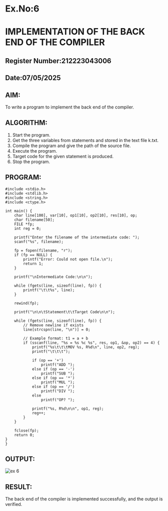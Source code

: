 # Ex.No:6
# IMPLEMENTATION OF THE BACK END OF THE COMPILER 
## Register Number:212223043006
## Date:07/05/2025
## AIM:
To write a program to implement the back end of the compiler.
## ALGORITHM:
1. Start the program.
2. Get the three variables from statements and stored in the text file k.txt.
3. Compile the program and give the path of the source file.
4. Execute the program.
5. Target code for the given statement is produced.
6. Stop the program.
## PROGRAM:
```
#include <stdio.h>
#include <stdlib.h>
#include <string.h>
#include <ctype.h>

int main() {
    char line[100], var[10], op1[10], op2[10], res[10], op;
    char filename[50];
    FILE *fp;
    int reg = 0;

    printf("Enter the filename of the intermediate code: ");
    scanf("%s", filename);

    fp = fopen(filename, "r");
    if (fp == NULL) {
        printf("Error: Could not open file.\n");
        return 1;
    }

    printf("\nIntermediate Code:\n\n");

    while (fgets(line, sizeof(line), fp)) {
        printf("\t\t%s", line);
    }

    rewind(fp);

    printf("\n\n\tStatement\t\tTarget Code\n\n");

    while (fgets(line, sizeof(line), fp)) {
        // Remove newline if exists
        line[strcspn(line, "\n")] = 0;

        // Example format: t1 = a + b
        if (sscanf(line, "%s = %s %c %s", res, op1, &op, op2) == 4) {
            printf("%s\t\t\tMOV %s, R%d\n", line, op2, reg);
            printf("\t\t\t");

            if (op == '+')
                printf("ADD ");
            else if (op == '-')
                printf("SUB ");
            else if (op == '*')
                printf("MUL ");
            else if (op == '/')
                printf("DIV ");
            else
                printf("OP? ");

            printf("%s, R%d\n\n", op1, reg);
            reg++;
        }
    }

    fclose(fp);
    return 0;
}
}
```
## OUTPUT:
![ex 6](https://github.com/user-attachments/assets/029abde4-a42c-48c8-85f5-dd50459cf924)

## RESULT:
The back end of the compiler is implemented successfully, and the output is verified.
